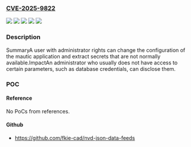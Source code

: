 ### [CVE-2025-9822](https://cve.mitre.org/cgi-bin/cvename.cgi?name=CVE-2025-9822)
![](https://img.shields.io/static/v1?label=Product&message=Mautic&color=blue)
![](https://img.shields.io/static/v1?label=Version&message=%3E%3D%204.4.0%20&color=brightgreen)
![](https://img.shields.io/static/v1?label=Version&message=%3E%3D%205.0.0-alpha%20&color=brightgreen)
![](https://img.shields.io/static/v1?label=Version&message=%3E%3D%206.0.0-alpha%20&color=brightgreen)
![](https://img.shields.io/static/v1?label=Vulnerability&message=CWE-283&color=brightgreen)

### Description

SummaryA user with administrator rights can change the configuration of the mautic application and extract secrets that are not normally available.ImpactAn administrator who usually does not have access to certain parameters, such as database credentials, can disclose them.

### POC

#### Reference
No PoCs from references.

#### Github
- https://github.com/fkie-cad/nvd-json-data-feeds

